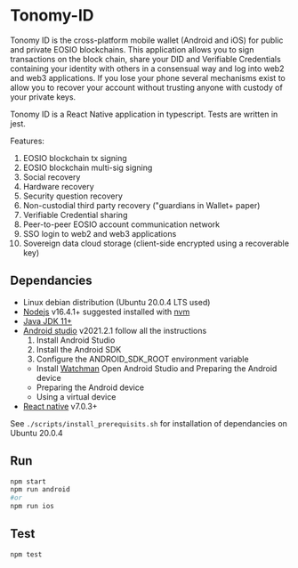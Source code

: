 # Tonomy-ID

Tonomy ID is the cross-platform mobile wallet (Android and iOS) for public and private EOSIO blockchains. This application allows you to sign transactions on the block chain, share your DID and Verifiable Credentials containing your identity with others in a consensual way and log into web2 and web3 applications. If you lose your phone several mechanisms exist to allow you to recover your account without trusting anyone with custody of your private keys.

Tonomy ID is a React Native application in typescript. Tests are written in jest.

Features:
1. EOSIO blockchain tx signing
2. EOSIO blockchain multi-sig signing
3. Social recovery
4. Hardware recovery
5. Security question recovery
6. Non-custodial third party recovery ("guardians in Wallet+ paper)
7. Verifiable Credential sharing
8. Peer-to-peer EOSIO account communication network
9. SSO login to web2 and web3 applications
10. Sovereign data cloud storage (client-side encrypted using a recoverable key)

## Dependancies

- Linux debian distribution (Ubuntu 20.0.4 LTS used)
- [Nodejs](https://nodejs.org) v16.4.1+ suggested installed with [nvm](https://github.com/nvm-sh/nvm)
- [Java JDK 11+](http://openjdk.java.net/)
- [Android studio](https://reactnative.dev/docs/environment-setup) v2021.2.1 follow all the instructions
  1. Install Android Studio
  2. Install the Android SDK
  3. Configure the ANDROID_SDK_ROOT environment variable
  - Install [Watchman](https://facebook.github.io/watchman/docs/install.html)
  Open Android Studio and Preparing the Android device
  - Preparing the Android device
  - Using a virtual device
- [React native](https://reactnative.dev) v7.0.3+

See `./scripts/install_prerequisits.sh` for installation of dependancies on Ubuntu 20.0.4

## Run

```bash
npm start
npm run android
#or
npm run ios
```

## Test

```bash
npm test
```